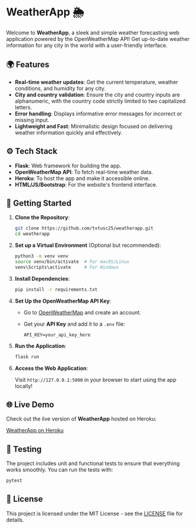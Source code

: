 # WeatherApp 🌦️

Welcome to **WeatherApp**, a sleek and simple weather forecasting web application powered by the OpenWeatherMap API! Get up-to-date weather information for any city in the world with a user-friendly interface.

## 🌍 Features

- **Real-time weather updates**: Get the current temperature, weather conditions, and humidity for any city.
- **City and country validation**: Ensure the city and country inputs are alphanumeric, with the country code strictly limited to two capitalized letters.
- **Error handling**: Displays informative error messages for incorrect or missing input.
- **Lightweight and Fast**: Minimalistic design focused on delivering weather information quickly and effectively.

## ⚙️ Tech Stack

- **Flask**: Web framework for building the app.
- **OpenWeatherMap API**: To fetch real-time weather data.
- **Heroku**: To host the app and make it accessible online.
- **HTML/JS/Bootstrap**: For the website's frontend interface.

## 🚀 Getting Started

1. **Clone the Repository**:

   ```bash
   git clone https://github.com/tvtusc25/weatherapp.git
   cd weatherapp
   ```

2. **Set up a Virtual Environment** (Optional but recommended):

   ```bash
   python3 -m venv venv
   source venv/bin/activate  # For macOS/Linux
   venv\Scripts\activate     # For Windows
   ```

3. **Install Dependencies**:

   ```bash
   pip install -r requirements.txt
   ```

4. **Set Up the OpenWeatherMap API Key**:

   - Go to [OpenWeatherMap](https://openweathermap.org/api) and create an account.
   - Get your **API Key** and add it to a `.env` file:
   
     ```env
     API_KEY=your_api_key_here
     ```

5. **Run the Application**:

   ```bash
   flask run
   ```

6. **Access the Web Application**:

   Visit `http://127.0.0.1:5000` in your browser to start using the app locally!

## 🌐 Live Demo

Check out the live version of **WeatherApp** hosted on Heroku:

[WeatherApp on Heroku](https://weather-appv-3d0daf77a308.herokuapp.com/)

## 🧪 Testing

The project includes unit and functional tests to ensure that everything works smoothly. You can run the tests with:

```bash
pytest
```

## 📄 License

This project is licensed under the MIT License - see the [LICENSE](LICENSE) file for details.
